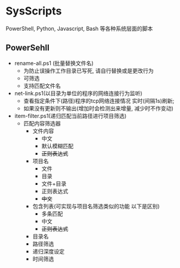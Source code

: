 # SysScripts
PowerShell, Python, Javascript, Bash 等各种系统层面的脚本

## PowerSehll
- rename-all.ps1 (批量替换文件名)   
   - 为防止误操作工作目录已写死, 请自行替换或是更改行为
   - 可筛选
   - 支持匹配文件名
- net-link.ps1(以目录为单位的程序的网络连接行为监听)   
   - 查看指定条件下(路径)程序的tcp网络连接情况 实时(间隔1s)刷新;
   - 如果没有更新则不输出(增加时会检测出来增量, 减少时不作变动)
- item-filter.ps1(递归匹配当前路径进行项目筛选)
   - 匹配内容筛选器
       - 文件内容
           - 中文
           - 默认模糊匹配
           - ~~正则表达式~~
       - 项目名
           - 文件
           - 目录
           - 文件+目录
           - 正则表达式
           - ~~中文~~
       - 包含列表(可实现与项目名筛选类似的功能 以下是区别)
           - 多条匹配
           - 中文
           - ~~正则表达式~~
       - 目录名
       - 路径筛选
       - 递归深度设定
       - 时间筛选
